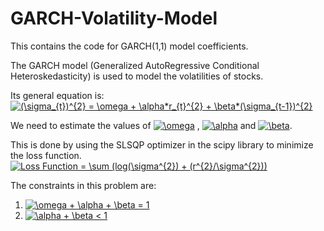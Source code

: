 # GARCH-Volatility-Model
This contains the code for GARCH(1,1) model coefficients.

The GARCH model (Generalized AutoRegressive Conditional Heteroskedasticity) is used to model the volatilities of stocks.

Its general equation is:
<a href="https://www.codecogs.com/eqnedit.php?latex=(\sigma_{t})^{2}&space;=&space;\omega&space;&plus;&space;\alpha*r_{t}^{2}&space;&plus;&space;\beta*(\sigma_{t-1})^{2}" target="_blank"><img src="https://latex.codecogs.com/png.latex?(\sigma_{t})^{2}&space;=&space;\omega&space;&plus;&space;\alpha*r_{t}^{2}&space;&plus;&space;\beta*(\sigma_{t-1})^{2}" title="(\sigma_{t})^{2} = \omega + \alpha*r_{t}^{2} + \beta*(\sigma_{t-1})^{2}" /></a>


We need to estimate the values of <a href="https://www.codecogs.com/eqnedit.php?latex=\omega" target="_blank"><img src="https://latex.codecogs.com/png.latex?\omega" title="\omega" /></a> , <a href="https://www.codecogs.com/eqnedit.php?latex=\alpha" target="_blank"><img src="https://latex.codecogs.com/png.latex?\alpha" title="\alpha" /></a> and <a href="https://www.codecogs.com/eqnedit.php?latex=\beta" target="_blank"><img src="https://latex.codecogs.com/png.latex?\beta" title="\beta" /></a>.

This is done by using the SLSQP optimizer in the scipy library to minimize the loss function.
<a href="https://www.codecogs.com/eqnedit.php?latex=Loss&space;Function&space;=&space;\sum&space;(log(\sigma^{2})&space;&plus;&space;(r^{2}/\sigma^{2}))" target="_blank"><img src="https://latex.codecogs.com/gif.latex?Loss&space;Function&space;=&space;\sum&space;(log(\sigma^{2})&space;&plus;&space;(r^{2}/\sigma^{2}))" title="Loss Function = \sum (log(\sigma^{2}) + (r^{2}/\sigma^{2}))" /></a>


The constraints in this problem are:
1. <a href="https://www.codecogs.com/eqnedit.php?latex=\omega&space;&plus;&space;\alpha&space;&plus;&space;\beta&space;=&space;1" target="_blank"><img src="https://latex.codecogs.com/gif.latex?\omega&space;&plus;&space;\alpha&space;&plus;&space;\beta&space;=&space;1" title="\omega + \alpha + \beta = 1" /></a> 
2. <a href="https://www.codecogs.com/eqnedit.php?latex=\alpha&space;&plus;&space;\beta&space;<&space;1" target="_blank"><img src="https://latex.codecogs.com/gif.latex?\alpha&space;&plus;&space;\beta&space;<&space;1" title="\alpha + \beta < 1" /></a>
